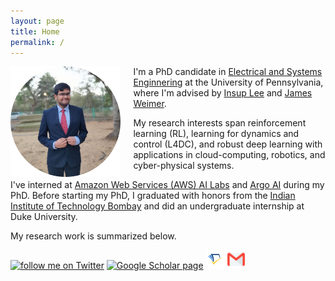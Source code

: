 ```yaml
---
layout: page
title: Home
permalink: /
---
```


<img src="assets/dp_circ.png" alt="dp" align="left" style="width: 35%; margin-right: 20px;"/>

I'm a PhD candidate in <a href="https://www.ese.upenn.edu/">Electrical and Systems Enginnering</a> at the University of Pennsylvania, where I'm advised by <a href="https://www.cis.upenn.edu/~lee/home/index.shtml">Insup Lee</a> and <a href="https://www.seas.upenn.edu/~weimerj/research.html">James Weimer</a>. 

My research interests span reinforcement learning (RL), learning for dynamics and control (L4DC), and robust deep learning with applications in cloud-computing, robotics, and cyber-physical systems.

I've interned at <a href="https://aws.amazon.com/machine-learning/ai-services/">Amazon Web Services (AWS) AI Labs</a> and <a href="https://www.argo.ai/">Argo AI</a> during my PhD. Before starting my PhD, I graduated with honors from the <a href="https://www.iitb.ac.in/">Indian Institute of Technology Bombay</a> and did an undergraduate internship at Duke University.

My research work is summarized below.


<a target="_blank" title="follow me on Twitter" href="https://www.twitter.com/ksridhar"><img alt="follow me on Twitter" src="https://marketing.create-cdn.net/assets/twitter30x30.png" border=0></a> <a target="_blank" title="Google Scholar page" href="https://scholar.google.com/citations?user=V-HiOnUAAAAJ&hl=en"><img alt="Google Scholar page" src="https://upload.wikimedia.org/wikipedia/commons/c/c7/Google_Scholar_logo.svg" width="30px" border=0></a> <a target="_blank" title="Semantic Scholar page" href="https://www.semanticscholar.org/author/Kaustubh-Sridhar/2065757795"><img alt="Semantic Scholar page" src="assets/semantic.png" width="30px" border=0></a> <a target="_blank" title="Email" href="mailto:ksridhar@seas.upenn.edu"><img alt="Gmail" src="assets/gmail_old.png" width="30px" border=0></a>
